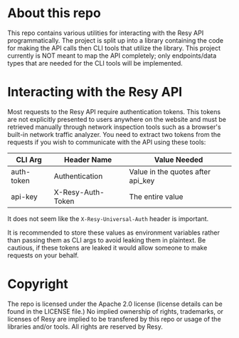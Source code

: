 # About this repo
This repo contains various utilities for interacting with the Resy API programmatically. The project is split up
into a library containing the code for making the API calls then CLI tools that utilize the library. This project
currently is NOT meant to map the API completely; only endpoints/data types that are needed for the CLI tools will
be implemented.

# Interacting with the Resy API
Most requests to the Resy API require authentication tokens. This tokens are not explicitly presented to users
anywhere on the website and must be retrieved manually through network inspection tools such as a browser's built-in
network traffic analyzer. You need to extract two tokens from the requests if you wish to communicate with the
API using these tools:

|CLI Arg|Header Name|Value Needed|
|-------|-----------|------------|
|auth-token|Authentication|Value in the quotes after api_key|
|api-key|X-Resy-Auth-Token|The entire value|

It does not seem like the `X-Resy-Universal-Auth` header is important.

It is recommended to store these values as environment variables rather than passing them as CLI args to avoid
leaking them in plaintext. Be cautious, if these tokens are leaked it would allow someone to make requests on
your behalf.

# Copyright
The repo is licensed under the Apache 2.0 license (license details can be found in the LICENSE file.) No implied ownership of rights, trademarks, or licenses of Resy are implied to be transfered by this repo or usage of the
libraries and/or tools. All rights are reserved by Resy.